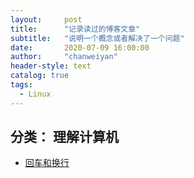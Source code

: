 ```yaml
---
layout:     post
title:      "记录读过的博客文章"
subtitle:   "说明一个概念或者解决了一个问题"
date:       2020-07-09 16:00:00
author:     "chanweiyan"
header-style: text
catalog: true
tags:
  - Linux
---
```


## 分类： 理解计算机

* [回车和换行](http://www.ruanyifeng.com/blog/2006/04/post_213.html)
